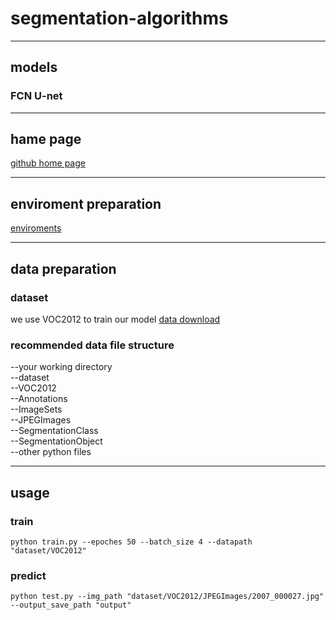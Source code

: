 # segmentation-algorithms

---
## models
### FCN U-net

---
## hame page
[github home page](https://github.com/dashboard)

---
## enviroment preparation
[enviroments](https://github.com/jhz6353/segmentation-algorithms/edit/main/requirements.txt)

---
## data preparation
### dataset
we use VOC2012 to train our model
[data download](https://github.com/dataset-ninja/pascal-voc-2012/blob/main/DOWNLOAD.md)
### recommended data file structure
--your working directory<br/>
  --dataset  
    --VOC2012  
      --Annotations  
      --ImageSets  
      --JPEGImages  
      --SegmentationClass  
      --SegmentationObject  
  --other python files  

---
## usage
### train
`python train.py --epoches 50 --batch_size 4 --datapath "dataset/VOC2012"`
### predict
`python test.py --img_path "dataset/VOC2012/JPEGImages/2007_000027.jpg" --output_save_path "output"`
